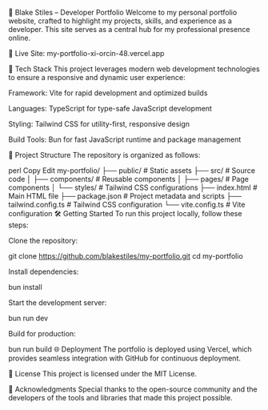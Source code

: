 💼 Blake Stiles – Developer Portfolio
Welcome to my personal portfolio website, crafted to highlight my projects, skills, and experience as a developer. This site serves as a central hub for my professional presence online.

🔗 Live Site: my-portfolio-xi-orcin-48.vercel.app

🚀 Tech Stack
This project leverages modern web development technologies to ensure a responsive and dynamic user experience:

Framework: Vite for rapid development and optimized builds

Languages: TypeScript for type-safe JavaScript development

Styling: Tailwind CSS for utility-first, responsive design

Build Tools: Bun for fast JavaScript runtime and package management

📁 Project Structure
The repository is organized as follows:

perl
Copy
Edit
my-portfolio/
├── public/             # Static assets
├── src/                # Source code
│   ├── components/     # Reusable components
│   ├── pages/          # Page components
│   └── styles/         # Tailwind CSS configurations
├── index.html          # Main HTML file
├── package.json        # Project metadata and scripts
├── tailwind.config.ts  # Tailwind CSS configuration
└── vite.config.ts      # Vite configuration
🛠️ Getting Started
To run this project locally, follow these steps:

Clone the repository:

git clone https://github.com/blakestiles/my-portfolio.git
cd my-portfolio

Install dependencies:

bun install

Start the development server:

bun run dev

Build for production:

bun run build
🌐 Deployment
The portfolio is deployed using Vercel, which provides seamless integration with GitHub for continuous deployment.

📄 License
This project is licensed under the MIT License.

🙌 Acknowledgments
Special thanks to the open-source community and the developers of the tools and libraries that made this project possible.

